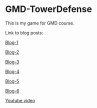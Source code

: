 # GMD-TowerDefense

This is my game for GMD course.

Link to blog posts:

[Blog-1](https://github.com/Caticu/GMD-TowerDefense/blob/main/BlogPost-1.md)

[Blog-2](https://github.com/Caticu/GMD-TowerDefense/blob/main/BlogPost-2.md)

[Blog-3](https://github.com/Caticu/GMD-TowerDefense/blob/main/BlogPost-3.md)

[Blog-4](https://github.com/Caticu/GMD-TowerDefense/blob/main/BlogPost-4.md)

[Blog-5](https://github.com/Caticu/GMD-TowerDefense/blob/main/BlogPost-5.md)

[Blog-6](https://github.com/Caticu/GMD-TowerDefense/blob/main/BlogPost-6.md)

[Youtube video](https://youtu.be/CPBwFT_tnfE)
